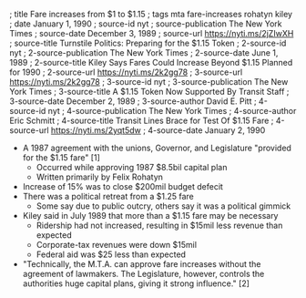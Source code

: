 ; title Fare increases from $1 to $1.15
; tags mta fare-increases rohatyn kiley
; date January 1, 1990
; source-id nyt
; source-publication The New York Times
; source-date December 3, 1989
; source-url https://nyti.ms/2jZIwXH
; source-title Turnstile Politics: Preparing for the $1.15 Token
; 2-source-id nyt
; 2-source-publication The New York Times
; 2-source-date June 1, 1989
; 2-source-title Kiley Says Fares Could Increase Beyond $1.15 Planned for 1990
; 2-source-url https://nyti.ms/2k2gg78
; 3-source-url https://nyti.ms/2k2gg78
; 3-source-id nyt
; 3-source-publication The New York Times
; 3-source-title A $1.15 Token Now Supported By Transit Staff
; 3-source-date December 2, 1989
; 3-source-author David E. Pitt
; 4-source-id nyt
; 4-source-publication The New York Times
; 4-source-author Eric Schmitt
; 4-source-title Transit Lines Brace for Test Of $1.15 Fare
; 4-source-url https://nyti.ms/2yqt5dw
; 4-source-date January 2, 1990

- A 1987 agreement with the unions, Governor, and Legislature "provided for the $1.15 fare" [1]
  - Occurred while approving 1987 $8.5bil capital plan
  - Written primarily by Felix Rohatyn
- Increase of 15% was to close $200mil budget defecit
- There was a political retreat from a $1.25 fare
  - Some say due to public outcry, others say it was a political gimmick
- Kiley said in July 1989 that more than a $1.15 fare may be necessary
  - Ridership had not increased, resulting in $15mil less revenue than expected
  - Corporate-tax revenues were down $15mil
  - Federal aid was $25 less than expected
- "Technically, the M.T.A. can approve fare increases without the agreement of lawmakers. The Legislature, however, controls the authorities huge capital plans, giving it strong influence." [2]
